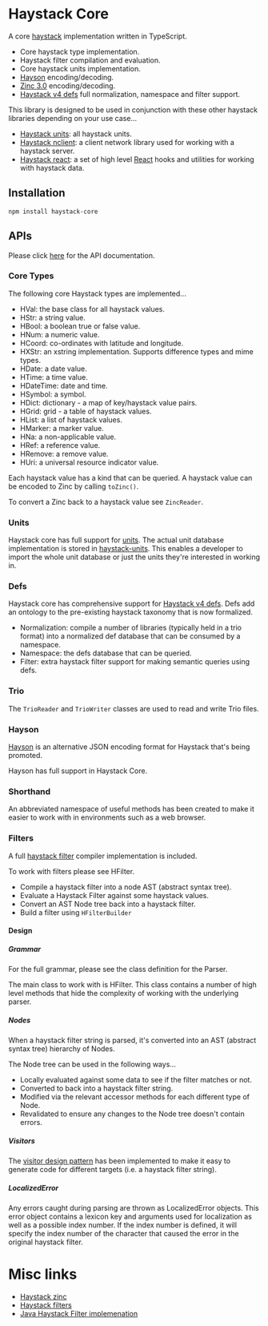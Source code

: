 # Haystack Core

A core [haystack](https://project-haystack.org/) implementation written in TypeScript.

-   Core haystack type implementation.
-   Haystack filter compilation and evaluation.
-   Core haystack units implementation.
-   [Hayson](https://github.com/j2inn/hayson) encoding/decoding.
-   [Zinc 3.0](https://project-haystack.org/doc/Zinc) encoding/decoding.
-   [Haystack v4 defs](https://project-haystack.dev/doc/docHaystack/Defs) full normalization, namespace and filter support.

This library is designed to be used in conjunction with these other haystack libraries depending on your use case...

-   [Haystack units](https://github.com/j2inn/haystack-units): all haystack units.
-   [Haystack nclient](https://github.com/j2inn/haystack-nclient): a client network library used for working with a haystack server.
-   [Haystack react](https://github.com/j2inn/haystack-react): a set of high level [React](https://reactjs.org/) hooks and utilities for working with haystack data.

## Installation

```
npm install haystack-core
```

## APIs

Please click [here](http://j2-docs.s3-website-us-east-1.amazonaws.com/j2inn/haystack-core/index.html) for the API documentation.

### Core Types

The following core Haystack types are implemented...

-   HVal: the base class for all haystack values.
-   HStr: a string value.
-   HBool: a boolean true or false value.
-   HNum: a numeric value.
-   HCoord: co-ordinates with latitude and longitude.
-   HXStr: an xstring implementation. Supports difference types and mime types.
-   HDate: a date value.
-   HTime: a time value.
-   HDateTime: date and time.
-   HSymbol: a symbol.
-   HDict: dictionary - a map of key/haystack value pairs.
-   HGrid: grid - a table of haystack values.
-   HList: a list of haystack values.
-   HMarker: a marker value.
-   HNa: a non-applicable value.
-   HRef: a reference value.
-   HRemove: a remove value.
-   HUri: a universal resource indicator value.

Each haystack value has a kind that can be queried. A haystack value can be encoded to Zinc by calling `toZinc()`.

To convert a Zinc back to a haystack value see `ZincReader`.

### Units

Haystack core has full support for [units](https://project-haystack.org/doc/Units). The actual unit database implementation is stored in [haystack-units](https://github.com/j2inn/haystack-units). This enables a developer to import the whole unit database or just the units they're interested in working in.

### Defs

Haystack core has comprehensive support for [Haystack v4 defs](https://project-haystack.dev/doc/docHaystack/Defs). Defs add an ontology to the pre-existing haystack taxonomy that is now formalized.

-   Normalization: compile a number of libraries (typically held in a trio format) into a normalized def database that can be consumed by a namespace.
-   Namespace: the defs database that can be queried.
-   Filter: extra haystack filter support for making semantic queries using defs.

### Trio

The `TrioReader` and `TrioWriter` classes are used to read and write Trio files.

### Hayson

[Hayson](https://github.com/j2inn/hayson) is an alternative JSON encoding format for Haystack that's being promoted.

Hayson has full support in Haystack Core.

### Shorthand

An abbreviated namespace of useful methods has been created to make it easier to work with in environments such as a web browser.

### Filters

A full [haystack filter](https://project-haystack.org/doc/Filters) compiler implementation is included.

To work with filters please see HFilter.

-   Compile a haystack filter into a node AST (abstract syntax tree).
-   Evaluate a Haystack Filter against some haystack values.
-   Convert an AST Node tree back into a haystack filter.
-   Build a filter using `HFilterBuilder`

#### Design

##### Grammar

For the full grammar, please see the class definition for the Parser.

The main class to work with is HFilter. This class contains a number of high level methods that hide the complexity of working with the underlying parser.

##### Nodes

When a haystack filter string is parsed, it's converted into an AST (abstract syntax tree) hierarchy of Nodes.

The Node tree can be used in the following ways...

-   Locally evaluated against some data to see if the filter matches or not.
-   Converted to back into a haystack filter string.
-   Modified via the relevant accessor methods for each different type of Node.
-   Revalidated to ensure any changes to the Node tree doesn't contain errors.

##### Visitors

The [visitor design pattern](https://en.wikipedia.org/wiki/Visitor_pattern) has been implemented to make it easy to generate code for different targets (i.e. a haystack filter string).

##### LocalizedError

Any errors caught during parsing are thrown as LocalizedError objects. This error object contains a lexicon key and arguments used for localization as well as a possible index number. If the index number is defined, it will specify the index number of the character that caused the error in the original haystack filter.

# Misc links

-   [Haystack zinc](https://project-haystack.org/doc/Zinc)
-   [Haystack filters](https://project-haystack.org/doc/Filters)
-   [Java Haystack Filter implemenation](https://github.com/skyfoundry/haystack-java)
